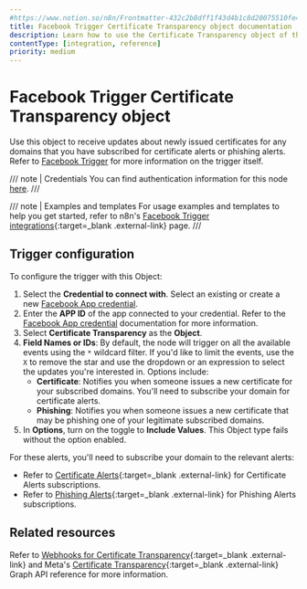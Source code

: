 ```yaml
---
#https://www.notion.so/n8n/Frontmatter-432c2b8dff1f43d4b1c8d20075510fe4
title: Facebook Trigger Certificate Transparency object documentation
description: Learn how to use the Certificate Transparency object of the Facebook Trigger node in n8n. Follow technical documentation to integrate the Facebook Trigger node's Certificate Transparency object into your workflows.
contentType: [integration, reference]
priority: medium
---
```


# Facebook Trigger Certificate Transparency object

Use this object to receive updates about newly issued certificates for any domains that you have subscribed for certificate alerts or phishing alerts. Refer to [Facebook Trigger](/integrations/builtin/trigger-nodes/n8n-nodes-base.facebooktrigger/index.md) for more information on the trigger itself.

/// note | Credentials
You can find authentication information for this node [here](/integrations/builtin/credentials/facebookapp.md).
///

///  note  | Examples and templates
For usage examples and templates to help you get started, refer to n8n's [Facebook Trigger integrations](https://n8n.io/integrations/facebook-trigger/){:target=_blank .external-link} page.
///

## Trigger configuration

To configure the trigger with this Object:

1. Select the **Credential to connect with**. Select an existing or create a new [Facebook App credential](/integrations/builtin/credentials/facebookapp.md).
1. Enter the **APP ID** of the app connected to your credential. Refer to the [Facebook App credential](/integrations/builtin/credentials/facebookapp.md) documentation for more information.
1. Select **Certificate Transparency** as the **Object**.
1. **Field Names or IDs**: By default, the node will trigger on all the available events using the `*` wildcard filter. If you'd like to limit the events, use the `X` to remove the star and use the dropdown or an expression to select the updates you're interested in. Options include:
    * **Certificate**: Notifies you when someone issues a new certificate for your subscribed domains. You'll need to subscribe your domain for certificate alerts.
    * **Phishing**: Notifies you when someone issues a new certificate that may be phishing one of your legitimate subscribed domains.
1. In **Options**, turn on the toggle to **Include Values**. This Object type fails without the option enabled.

For these alerts, you'll need to subscribe your domain to the relevant alerts:

* Refer to [Certificate Alerts](https://developers.facebook.com/docs/certificate-transparency-api#certificate-alerts-subscribing){:target=_blank .external-link} for Certificate Alerts subscriptions.
* Refer to [Phishing Alerts](https://developers.facebook.com/docs/certificate-transparency-api#phishing-alerts-subscribing){:target=_blank .external-link} for Phishing Alerts subscriptions.

## Related resources

Refer to [Webhooks for Certificate Transparency](https://developers.facebook.com/docs/graph-api/webhooks/getting-started/webhooks-for-certificate-transparency){:target=_blank .external-link} and Meta's [Certificate Transparency](https://developers.facebook.com/docs/graph-api/webhooks/reference/certificate-transparency/){:target=_blank .external-link} Graph API reference for more information.
